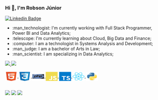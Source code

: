 ### Hi 👋, I'm Robson Júnior

[![Linkedin Badge](https://img.shields.io/badge/-Adicione&nbsp;me&nbsp;no&nbsp;LinkedIn-blue?style=flat-square&logo=Linkedin&logoColor=white&link=https://www.linkedin.com/in/robsonlopesjr/)](https://www.linkedin.com/in/robsonlopesjr/)

<ul>
  <li>:man_technologist: I'm currently working with Full Stack Programmer, Power BI and Data Analytics;</li>
  <li>:telescope: I'm currently learning about Cloud, Big Data and Finance;</li>
  <li>:computer: I am a technologist in Systems Analysis and Development;</li>
  <li>:man_judge: I am a bachelor of Arts in Law;</li>
  <li>:man_scientist: I am specializing in Data Analytics;</li>
</ul>

<div>
  <a href="https://github.com/robsonlopesjr">
  <img height="180em" src="https://github-readme-stats.vercel.app/api?username=robsonlopesjr&show_icons=true&theme=default&include_all_commits=true&count_private=true"/>
  <img height="180em" src="https://github-readme-stats.vercel.app/api/top-langs/?username=robsonlopesjr&layout=compact&langs_count=7&theme=default"/>
</div>
<div style="display: inline_block"><br>
  <img align="center" alt="Robson-HTML" height="30" width="40" src="https://raw.githubusercontent.com/devicons/devicon/master/icons/html5/html5-original.svg">
  <img align="center" alt="Robson-CSS" height="30" width="40" src="https://raw.githubusercontent.com/devicons/devicon/master/icons/css3/css3-original.svg">
  <img align="center" alt="Robson-PHP" height="30" width="40" src="https://raw.githubusercontent.com/devicons/devicon/master/icons/php/php-original.svg">
  <img align="center" alt="Robson-Js" height="30" width="40" src="https://raw.githubusercontent.com/devicons/devicon/master/icons/javascript/javascript-plain.svg">
  <img align="center" alt="Robson-Ts" height="30" width="40" src="https://raw.githubusercontent.com/devicons/devicon/master/icons/typescript/typescript-plain.svg">
  <img align="center" alt="Robson-React" height="30" width="40" src="https://raw.githubusercontent.com/devicons/devicon/master/icons/react/react-original.svg">
  <img align="center" alt="Robson-Python" height="30" width="40" src="https://raw.githubusercontent.com/devicons/devicon/master/icons/python/python-original.svg">
</div>
  
  ##
 
<div> 
  <a href="https://instagram.com/robson.junior.184" target="_blank"><img src="https://img.shields.io/badge/-Instagram-%23E4405F?style=for-the-badge&logo=instagram&logoColor=white" target="_blank"></a>
  <a href = "mailto:robsonlopes.jr@gmail.com"><img src="https://img.shields.io/badge/-Gmail-%23333?style=for-the-badge&logo=gmail&logoColor=white" target="_blank"></a>
  <a href="https://www.linkedin.com/in/robsonlopesjr" target="_blank"><img src="https://img.shields.io/badge/-LinkedIn-%230077B5?style=for-the-badge&logo=linkedin&logoColor=white" target="_blank"></a> 
</div>
